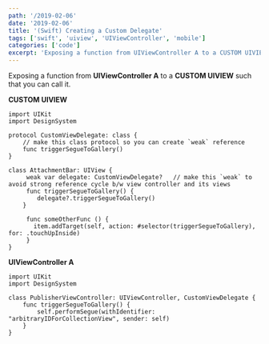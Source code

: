 ```yaml
---
path: '/2019-02-06'
date: '2019-02-06'
title: '(Swift) Creating a Custom Delegate'
tags: ['swift', 'uiview', 'UIViewController', 'mobile']
categories: ['code']
excerpt: 'Exposing a function from UIViewController A to a CUSTOM UIVIEW such that you can call it...'
---
```


Exposing a function from **UIViewController A** to a **CUSTOM UIVIEW** such that you can call it.

**CUSTOM UIVIEW**

```swift{numberLines: true}
import UIKit
import DesignSystem

protocol CustomViewDelegate: class {
    // make this class protocol so you can create `weak` reference
    func triggerSegueToGallery()
}

class AttachmentBar: UIView {
     weak var delegate: CustomViewDelegate?   // make this `weak` to avoid strong reference cycle b/w view controller and its views
     func triggerSegueToGallery() {
        delegate?.triggerSegueToGallery()
    }

     func someOtherFunc () {
       item.addTarget(self, action: #selector(triggerSegueToGallery), for: .touchUpInside)
     }
}
```

**UIViewController A**

```swift{numberLines: true}
import UIKit
import DesignSystem

class PublisherViewController: UIViewController, CustomViewDelegate {
    func triggerSegueToGallery() {
        self.performSegue(withIdentifier: "arbitraryIDForCollectionView", sender: self)
    }
}
```
